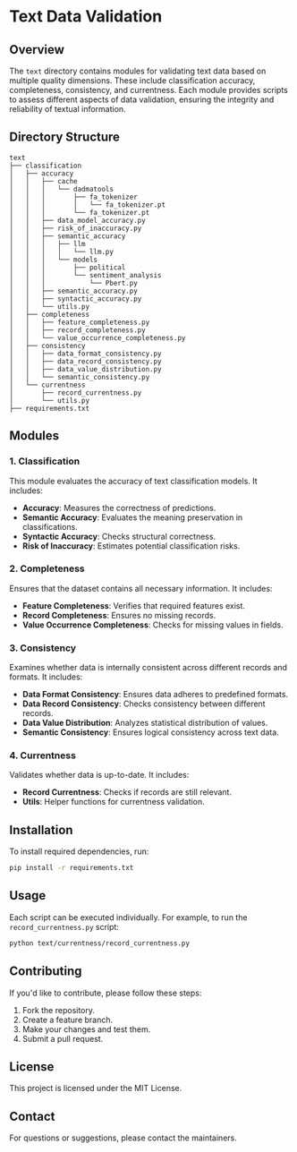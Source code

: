 # Text Data Validation

## Overview
The `text` directory contains modules for validating text data based on multiple quality dimensions. These include classification accuracy, completeness, consistency, and currentness. Each module provides scripts to assess different aspects of data validation, ensuring the integrity and reliability of textual information.

## Directory Structure
```
text
├── classification
│   ├── accuracy
│   │   ├── cache
│   │   │   └── dadmatools
│   │   │       ├── fa_tokenizer
│   │   │       │   └── fa_tokenizer.pt
│   │   │       └── fa_tokenizer.pt
│   │   ├── data_model_accuracy.py
│   │   ├── risk_of_inaccuracy.py
│   │   ├── semantic_accuracy
│   │   │   ├── llm
│   │   │   │   └── llm.py
│   │   │   └── models
│   │   │       ├── political
│   │   │       └── sentiment_analysis
│   │   │           └── Pbert.py
│   │   ├── semantic_accuracy.py
│   │   ├── syntactic_accuracy.py
│   │   └── utils.py
│   ├── completeness
│   │   ├── feature_completeness.py
│   │   ├── record_completeness.py
│   │   └── value_occurrence_completeness.py
│   ├── consistency
│   │   ├── data_format_consistency.py
│   │   ├── data_record_consistency.py
│   │   ├── data_value_distribution.py
│   │   └── semantic_consistency.py
│   └── currentness
│       ├── record_currentness.py
│       └── utils.py
├── requirements.txt
```

## Modules

### 1. Classification
This module evaluates the accuracy of text classification models. It includes:
- **Accuracy**: Measures the correctness of predictions.
- **Semantic Accuracy**: Evaluates the meaning preservation in classifications.
- **Syntactic Accuracy**: Checks structural correctness.
- **Risk of Inaccuracy**: Estimates potential classification risks.

### 2. Completeness
Ensures that the dataset contains all necessary information. It includes:
- **Feature Completeness**: Verifies that required features exist.
- **Record Completeness**: Ensures no missing records.
- **Value Occurrence Completeness**: Checks for missing values in fields.

### 3. Consistency
Examines whether data is internally consistent across different records and formats. It includes:
- **Data Format Consistency**: Ensures data adheres to predefined formats.
- **Data Record Consistency**: Checks consistency between different records.
- **Data Value Distribution**: Analyzes statistical distribution of values.
- **Semantic Consistency**: Ensures logical consistency across text data.

### 4. Currentness
Validates whether data is up-to-date. It includes:
- **Record Currentness**: Checks if records are still relevant.
- **Utils**: Helper functions for currentness validation.

## Installation
To install required dependencies, run:
```sh
pip install -r requirements.txt
```

## Usage
Each script can be executed individually. For example, to run the `record_currentness.py` script:
```sh
python text/currentness/record_currentness.py
```

## Contributing
If you'd like to contribute, please follow these steps:
1. Fork the repository.
2. Create a feature branch.
3. Make your changes and test them.
4. Submit a pull request.

## License
This project is licensed under the MIT License.

## Contact
For questions or suggestions, please contact the maintainers.

